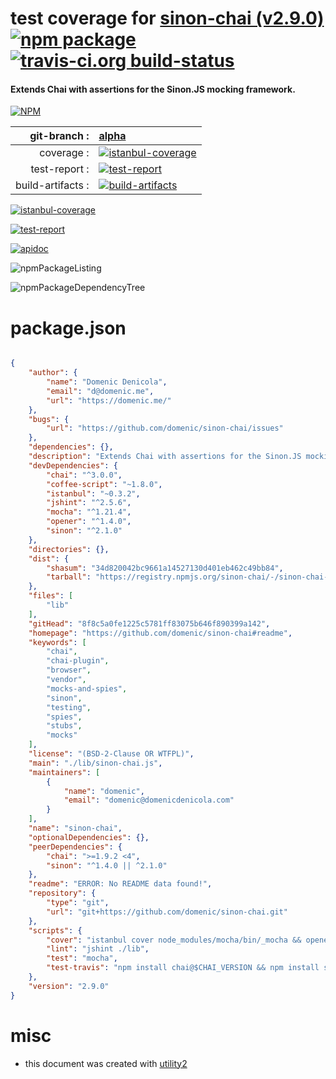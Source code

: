 # test coverage for  [sinon-chai (v2.9.0)](https://github.com/domenic/sinon-chai#readme)  [![npm package](https://img.shields.io/npm/v/npmtest-sinon-chai.svg?style=flat-square)](https://www.npmjs.org/package/npmtest-sinon-chai) [![travis-ci.org build-status](https://api.travis-ci.org/npmtest/node-npmtest-sinon-chai.svg)](https://travis-ci.org/npmtest/node-npmtest-sinon-chai)
#### Extends Chai with assertions for the Sinon.JS mocking framework.

[![NPM](https://nodei.co/npm/sinon-chai.png?downloads=true)](https://www.npmjs.com/package/sinon-chai)

| git-branch : | [alpha](https://github.com/npmtest/node-npmtest-sinon-chai/tree/alpha)|
|--:|:--|
| coverage : | [![istanbul-coverage](https://npmtest.github.io/node-npmtest-sinon-chai/build/coverage.badge.svg)](https://npmtest.github.io/node-npmtest-sinon-chai/build/coverage.html/index.html)|
| test-report : | [![test-report](https://npmtest.github.io/node-npmtest-sinon-chai/build/test-report.badge.svg)](https://npmtest.github.io/node-npmtest-sinon-chai/build/test-report.html)|
| build-artifacts : | [![build-artifacts](https://npmtest.github.io/node-npmtest-sinon-chai/glyphicons_144_folder_open.png)](https://github.com/npmtest/node-npmtest-sinon-chai/tree/gh-pages/build)|

[![istanbul-coverage](https://npmtest.github.io/node-npmtest-sinon-chai/build/screenCapture.buildCustomOrg.browser.coverage.html.png)](https://npmtest.github.io/node-npmtest-sinon-chai/build/coverage.html/index.html)

[![test-report](https://npmtest.github.io/node-npmtest-sinon-chai/build/screenCapture.buildCustomOrg.browser.%252Fhome%252Ftravis%252Fbuild%252Fnpmtest%252Fnode-npmtest-sinon-chai%252Ftmp%252Fbuild%252Ftest-report.html.png)](https://npmtest.github.io/node-npmtest-sinon-chai/build/test-report.html)

[![apidoc](https://npmdoc.github.io/node-npmdoc-sinon-chai/build/screenCapture.buildApidoc.browser.%252Fhome%252Ftravis%252Fbuild%252Fnpmdoc%252Fnode-npmdoc-sinon-chai%252Ftmp%252Fbuild%252Fapidoc.html.png)](https://npmdoc.github.io/node-npmdoc-sinon-chai/build/apidoc.html)

![npmPackageListing](https://npmtest.github.io/node-npmtest-sinon-chai/build/screenCapture.npmPackageListing.svg)

![npmPackageDependencyTree](https://npmtest.github.io/node-npmtest-sinon-chai/build/screenCapture.npmPackageDependencyTree.svg)



# package.json

```json

{
    "author": {
        "name": "Domenic Denicola",
        "email": "d@domenic.me",
        "url": "https://domenic.me/"
    },
    "bugs": {
        "url": "https://github.com/domenic/sinon-chai/issues"
    },
    "dependencies": {},
    "description": "Extends Chai with assertions for the Sinon.JS mocking framework.",
    "devDependencies": {
        "chai": "^3.0.0",
        "coffee-script": "~1.8.0",
        "istanbul": "~0.3.2",
        "jshint": "^2.5.6",
        "mocha": "^1.21.4",
        "opener": "^1.4.0",
        "sinon": "^2.1.0"
    },
    "directories": {},
    "dist": {
        "shasum": "34d820042bc9661a14527130d401eb462c49bb84",
        "tarball": "https://registry.npmjs.org/sinon-chai/-/sinon-chai-2.9.0.tgz"
    },
    "files": [
        "lib"
    ],
    "gitHead": "8f8c5a0fe1225c5781ff83075b646f890399a142",
    "homepage": "https://github.com/domenic/sinon-chai#readme",
    "keywords": [
        "chai",
        "chai-plugin",
        "browser",
        "vendor",
        "mocks-and-spies",
        "sinon",
        "testing",
        "spies",
        "stubs",
        "mocks"
    ],
    "license": "(BSD-2-Clause OR WTFPL)",
    "main": "./lib/sinon-chai.js",
    "maintainers": [
        {
            "name": "domenic",
            "email": "domenic@domenicdenicola.com"
        }
    ],
    "name": "sinon-chai",
    "optionalDependencies": {},
    "peerDependencies": {
        "chai": ">=1.9.2 <4",
        "sinon": "^1.4.0 || ^2.1.0"
    },
    "readme": "ERROR: No README data found!",
    "repository": {
        "type": "git",
        "url": "git+https://github.com/domenic/sinon-chai.git"
    },
    "scripts": {
        "cover": "istanbul cover node_modules/mocha/bin/_mocha && opener ./coverage/lcov-report/lib/sinon-chai.js.html",
        "lint": "jshint ./lib",
        "test": "mocha",
        "test-travis": "npm install chai@$CHAI_VERSION && npm install sinon@$SINON_VERSION && npm test"
    },
    "version": "2.9.0"
}
```



# misc
- this document was created with [utility2](https://github.com/kaizhu256/node-utility2)
